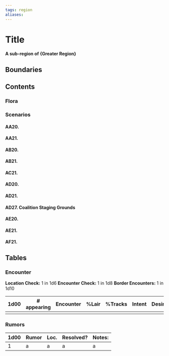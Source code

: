 ```yaml
---
tags: region
aliases:
---
```

# Title
#### A sub-region of {Greater Region}
## Boundaries
## Contents
### Flora
### Scenarios
#### AA20.
#### AA21.
#### AB20.
#### AB21.
#### AC21.
#### AD20.
#### AD21.
#### AD27. Coalition Staging Grounds
#### AE20.
#### AE21.
#### AF21.

## Tables
### Encounter
**Location Check:** 1 in 1d6
**Encounter Check:** 1 in 1d8
**Border Encounters:** 1 in 1d10


| 1d00 | # appearing | Encounter | %Lair | %Tracks | Intent | Desire |
| ---- | ----------- | --------- | ----- | ------- | ------ | ------ |
|      |             |           |       |         |        |        |

### Rumors
| 1d00 | Rumor | Loc. | Resolved? | Notes: |
|------|-------|------|-----------|--------|
| 1    | a     | a    | a         | a      |